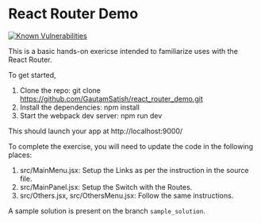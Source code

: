 # React Router Demo

<a href="https://snyk.io/test/github/GautamSatish/react_router_demo"><img src="https://snyk.io/test/github/GautamSatish/react_router_demo/badge.svg" alt="Known Vulnerabilities" data-canonical-src="https://snyk.io/test/github/GautamSatish/react_router_demo" style="max-width:100%;"></a>

This is a basic hands-on exericse intended to familiarize uses with the React Router.

To get started, 
1. Clone the repo: git clone https://github.com/GautamSatish/react_router_demo.git
2. Install the dependencies: npm install
3. Start the webpack dev server: npm run dev

This should launch your app at http://localhost:9000/

To complete the exercise, you will need to update the code in the following places:
1. src/MainMenu.jsx: Setup the Links as per the instruction in the source file.
2. src/MainPanel.jsx: Setup the Switch with the Routes.
3. src/Others.jsx, src/OthersMenu.jsx: Follow the same instructions.

A sample solution is present on the branch ```sample_solution```.
